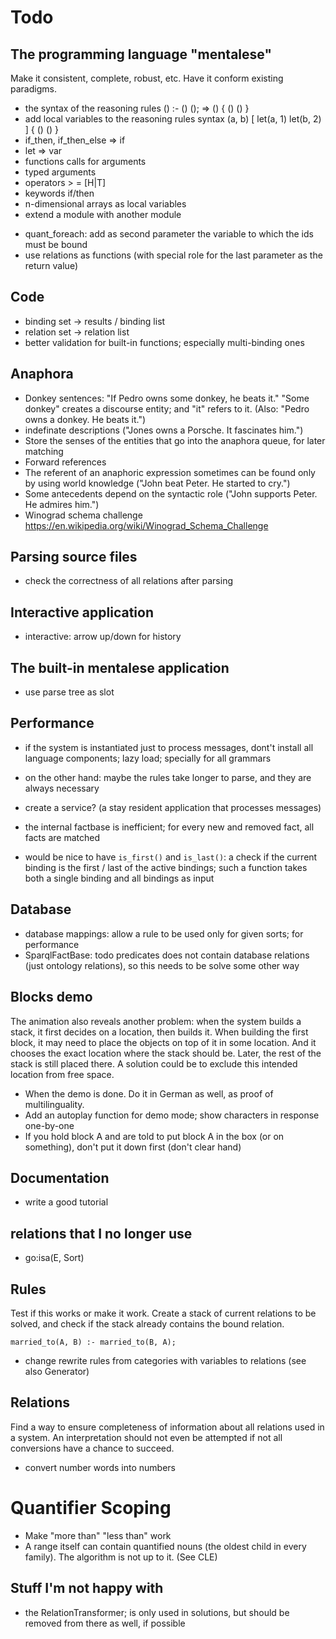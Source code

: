 # Todo

## The programming language "mentalese"

Make it consistent, complete, robust, etc. Have it conform existing paradigms.

- the syntax of the reasoning rules () :- () (); => () { () () }
- add local variables to the reasoning rules syntax (a, b) [ let(a, 1) let(b, 2) ] { () () }
- if_then, if_then_else => if
- let => var
- functions calls for arguments
- typed arguments
- operators > = [H|T]
- keywords if/then
- n-dimensional arrays as local variables
- extend a module with another module
* quant_foreach: add as second parameter the variable to which the ids must be bound
* use relations as functions (with special role for the last parameter as the return value)

## Code

* binding set -> results / binding list
* relation set -> relation list
* better validation for built-in functions; especially multi-binding ones

## Anaphora

- Donkey sentences: "If Pedro owns some donkey, he beats it." "Some donkey" creates a discourse entity; and "it" refers to it. (Also: "Pedro owns a donkey. He beats it.") 
- indefinate descriptions ("Jones owns a Porsche. It fascinates him.")
- Store the senses of the entities that go into the anaphora queue, for later matching
- Forward references
- The referent of an anaphoric expression sometimes can be found only by using world knowledge ("John beat Peter. He started to cry.")
- Some antecedents depend on the syntactic role ("John supports Peter. He admires him.")
- Winograd schema challenge https://en.wikipedia.org/wiki/Winograd_Schema_Challenge

## Parsing source files

- check the correctness of all relations after parsing

## Interactive application

- interactive: arrow up/down for history

## The built-in mentalese application

- use parse tree as slot

## Performance

- if the system is instantiated just to process messages, dont't install all language components; lazy load; specially for all grammars
- on the other hand: maybe the rules take longer to parse, and they are always necessary
- create a service? (a stay resident application that processes messages)

- the internal factbase is inefficient; for every new and removed fact, all facts are matched
- would be nice to have `is_first()` and `is_last()`: a check if the current binding is the first / last of the active bindings; such a function takes both a single binding and all bindings as input

## Database

* database mappings: allow a rule to be used only for given sorts; for performance
* SparqlFactBase: todo predicates does not contain database relations (just ontology relations), so this needs to be solve some other way

## Blocks demo

The animation also reveals another problem: when the system builds a stack, it first decides on a location, then builds it. When building the first block, it may need to place the objects on top of it in some location. And it chooses the exact location where the stack should be. Later, the rest of the stack is still placed there. A solution could be to exclude this intended location from free space.

- When the demo is done. Do it in German as well, as proof of multilinguality.
- Add an autoplay function for demo mode; show characters in response one-by-one  
- If you hold block A and are told to put block A in the box (or on something), don't put it down first (don't clear hand)

## Documentation

* write a good tutorial

## relations that I no longer use

- go:isa(E, Sort)

## Rules

Test if this works or make it work. Create a stack of current relations to be solved, and check if the stack already contains the bound relation.

    married_to(A, B) :- married_to(B, A);
    
* change rewrite rules from categories with variables to relations (see also Generator)

## Relations

Find a way to ensure completeness of information about all relations used in a system. An interpretation should not even be attempted if not all conversions have a chance to succeed.

* convert number words into numbers

# Quantifier Scoping

- Make "more than" "less than" work
- A range itself can contain quantified nouns (the oldest child in every family). The algorithm is not up to it. (See CLE)

## Stuff I'm not happy with

* the RelationTransformer; is only used in solutions, but should be removed from there as well, if possible
